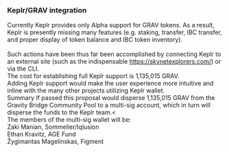
### Keplr/GRAV integration
Currently Keplr provides only Alpha support for GRAV tokens. As a result, Keplr is presently missing many features (e.g. staking, transfer, IBC transfer, and proper display of token balance and IBC token inventory). <br><br>
Such actions have been thus far been accomplished by connecting Keplr to an external site (such as the indispensable https://skynetexplorers.com/) or via the CLI.<br>
The cost for establishing full Keplr support is 1,135,015 GRAV.<br>
Adding Keplr support would make the user experience more intuitive and inline with the many other projects utilizing Keplr wallet.<br>
Summary If passed this proposal would disperse 1,135,015 GRAV from the Gravity Bridge Community Pool to a multi-sig account, which in turn will disperse the funds to the Keplr team.<<br>
The members of the multi-sig wallet will be:<br>
Zaki Manian, Sommelier/Iqlusion<br>
Ethan Kravitz, AGE Fund<br>
Žygimantas Magelinskas, Figment
